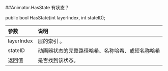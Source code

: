 ##Animator.HasState 有状态？

public bool HasState(int layerIndex, int stateID);

|参数|说明|
|:--|:--|
|layerIndex|层的索引 。|
|stateID|动画器状态的完整路径哈希、名称哈希、或短名称哈希|
|返回值|是否找到该状态。|